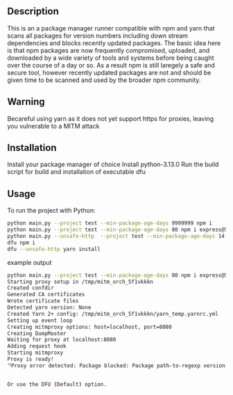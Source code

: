 ## Description
This is an a package manager runner compatible with npm and yarn that scans all packages for version numbers including down stream dependencies and blocks recently updated packages.
The basic idea here is that npm packages are now frequently compromised, uploaded, and downloaded by a wide variety of tools and systems before being caught over the course of a day or so. 
As a result npm is still laregely a safe and secure tool, however recently updated packages are not and should be given time to be scanned and used by the broader npm community.

## Warning
Becareful using yarn as it does not yet support https for proxies, leaving you vulnerable to a MITM attack


## Installation
Install your package manager of choice
Install python-3.13.0
Run the build script for build and installation of executable dfu

## Usage

To run the project with Python:

```bash
python main.py --project test --min-package-age-days 9999999 npm i
python main.py --project test --min-package-age-days 80 npm i express@5.1.0
python main.py --unsafe-http  --project test --min-package-age-days 14 yarn install
dfu npm i
dfu --unsafe-http yarn install

```
example output
```bash
python main.py --project test --min-package-age-days 80 npm i express@5.1.0
Starting proxy setup in /tmp/mitm_orch_5f1vkkkn
Created confdir
Generated CA certificates
Wrote certificate files
Detected yarn version: None
Created Yarn 2+ config: /tmp/mitm_orch_5f1vkkkn/yarn_temp.yarnrc.yml
Setting up event loop
Creating mitmproxy options: host=localhost, port=8080
Creating DumpMaster
Waiting for proxy at localhost:8080
Adding request hook
Starting mitmproxy
Proxy is ready!
⠙Proxy error detected: Package blocked: Package path-to-regexp version 8.3.0 was modified less than 80 days ago.


Or use the DFU (Default) option.
```

